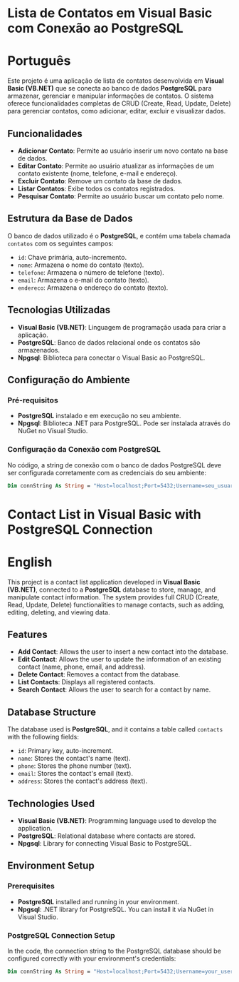 # Lista de Contatos em Visual Basic com Conexão ao PostgreSQL

# Português

Este projeto é uma aplicação de lista de contatos desenvolvida em **Visual Basic (VB.NET)** que se conecta ao banco de dados **PostgreSQL** para armazenar, gerenciar e manipular informações de contatos. O sistema oferece funcionalidades completas de CRUD (Create, Read, Update, Delete) para gerenciar contatos, como adicionar, editar, excluir e visualizar dados.

## Funcionalidades

- **Adicionar Contato**: Permite ao usuário inserir um novo contato na base de dados.
- **Editar Contato**: Permite ao usuário atualizar as informações de um contato existente (nome, telefone, e-mail e endereço).
- **Excluir Contato**: Remove um contato da base de dados.
- **Listar Contatos**: Exibe todos os contatos registrados.
- **Pesquisar Contato**: Permite ao usuário buscar um contato pelo nome.

## Estrutura da Base de Dados

O banco de dados utilizado é o **PostgreSQL**, e contém uma tabela chamada `contatos` com os seguintes campos:

- `id`: Chave primária, auto-incremento.
- `nome`: Armazena o nome do contato (texto).
- `telefone`: Armazena o número de telefone (texto).
- `email`: Armazena o e-mail do contato (texto).
- `endereco`: Armazena o endereço do contato (texto).

## Tecnologias Utilizadas

- **Visual Basic (VB.NET)**: Linguagem de programação usada para criar a aplicação.
- **PostgreSQL**: Banco de dados relacional onde os contatos são armazenados.
- **Npgsql**: Biblioteca para conectar o Visual Basic ao PostgreSQL.

## Configuração do Ambiente

### Pré-requisitos

- **PostgreSQL** instalado e em execução no seu ambiente.
- **Npgsql**: Biblioteca .NET para PostgreSQL. Pode ser instalada através do NuGet no Visual Studio.

### Configuração da Conexão com PostgreSQL

No código, a string de conexão com o banco de dados PostgreSQL deve ser configurada corretamente com as credenciais do seu ambiente:

```vb
Dim connString As String = "Host=localhost;Port=5432;Username=seu_usuario;Password=sua_senha;Database=contatosdb"
```

# Contact List in Visual Basic with PostgreSQL Connection

# English

This project is a contact list application developed in **Visual Basic (VB.NET)**, connected to a **PostgreSQL** database to store, manage, and manipulate contact information. The system provides full CRUD (Create, Read, Update, Delete) functionalities to manage contacts, such as adding, editing, deleting, and viewing data.

## Features

- **Add Contact**: Allows the user to insert a new contact into the database.
- **Edit Contact**: Allows the user to update the information of an existing contact (name, phone, email, and address).
- **Delete Contact**: Removes a contact from the database.
- **List Contacts**: Displays all registered contacts.
- **Search Contact**: Allows the user to search for a contact by name.

## Database Structure

The database used is **PostgreSQL**, and it contains a table called `contacts` with the following fields:

- `id`: Primary key, auto-increment.
- `name`: Stores the contact's name (text).
- `phone`: Stores the phone number (text).
- `email`: Stores the contact's email (text).
- `address`: Stores the contact's address (text).

## Technologies Used

- **Visual Basic (VB.NET)**: Programming language used to develop the application.
- **PostgreSQL**: Relational database where contacts are stored.
- **Npgsql**: Library for connecting Visual Basic to PostgreSQL.

## Environment Setup

### Prerequisites

- **PostgreSQL** installed and running in your environment.
- **Npgsql**: .NET library for PostgreSQL. You can install it via NuGet in Visual Studio.

### PostgreSQL Connection Setup

In the code, the connection string to the PostgreSQL database should be configured correctly with your environment's credentials:

```vb
Dim connString As String = "Host=localhost;Port=5432;Username=your_username;Password=your_password;Database=contactsdb"
```
